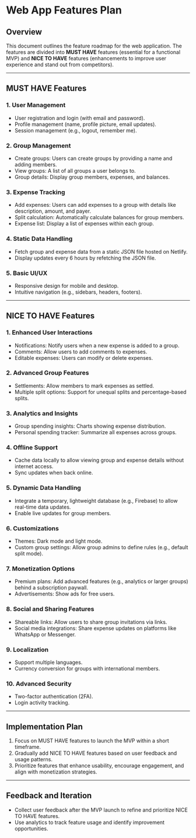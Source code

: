 # Web App Features Plan

## Overview
This document outlines the feature roadmap for the web application. The features are divided into **MUST HAVE** features (essential for a functional MVP) and **NICE TO HAVE** features (enhancements to improve user experience and stand out from competitors).

---

## MUST HAVE Features

### 1. **User Management**
- User registration and login (with email and password).
- Profile management (name, profile picture, email updates).
- Session management (e.g., logout, remember me).

### 2. **Group Management**
- Create groups: Users can create groups by providing a name and adding members.
- View groups: A list of all groups a user belongs to.
- Group details: Display group members, expenses, and balances.

### 3. **Expense Tracking**
- Add expenses: Users can add expenses to a group with details like description, amount, and payer.
- Split calculation: Automatically calculate balances for group members.
- Expense list: Display a list of expenses within each group.

### 4. **Static Data Handling**
- Fetch group and expense data from a static JSON file hosted on Netlify.
- Display updates every 6 hours by refetching the JSON file.

### 5. **Basic UI/UX**
- Responsive design for mobile and desktop.
- Intuitive navigation (e.g., sidebars, headers, footers).

---

## NICE TO HAVE Features

### 1. **Enhanced User Interactions**
- Notifications: Notify users when a new expense is added to a group.
- Comments: Allow users to add comments to expenses.
- Editable expenses: Users can modify or delete expenses.

### 2. **Advanced Group Features**
- Settlements: Allow members to mark expenses as settled.
- Multiple split options: Support for unequal splits and percentage-based splits.

### 3. **Analytics and Insights**
- Group spending insights: Charts showing expense distribution.
- Personal spending tracker: Summarize all expenses across groups.

### 4. **Offline Support**
- Cache data locally to allow viewing group and expense details without internet access.
- Sync updates when back online.

### 5. **Dynamic Data Handling**
- Integrate a temporary, lightweight database (e.g., Firebase) to allow real-time data updates.
- Enable live updates for group members.

### 6. **Customizations**
- Themes: Dark mode and light mode.
- Custom group settings: Allow group admins to define rules (e.g., default split mode).

### 7. **Monetization Options**
- Premium plans: Add advanced features (e.g., analytics or larger groups) behind a subscription paywall.
- Advertisements: Show ads for free users.

### 8. **Social and Sharing Features**
- Shareable links: Allow users to share group invitations via links.
- Social media integrations: Share expense updates on platforms like WhatsApp or Messenger.

### 9. **Localization**
- Support multiple languages.
- Currency conversion for groups with international members.

### 10. **Advanced Security**
- Two-factor authentication (2FA).
- Login activity tracking.

---

## Implementation Plan
1. Focus on MUST HAVE features to launch the MVP within a short timeframe.
2. Gradually add NICE TO HAVE features based on user feedback and usage patterns.
3. Prioritize features that enhance usability, encourage engagement, and align with monetization strategies.

---

## Feedback and Iteration
- Collect user feedback after the MVP launch to refine and prioritize NICE TO HAVE features.
- Use analytics to track feature usage and identify improvement opportunities.

